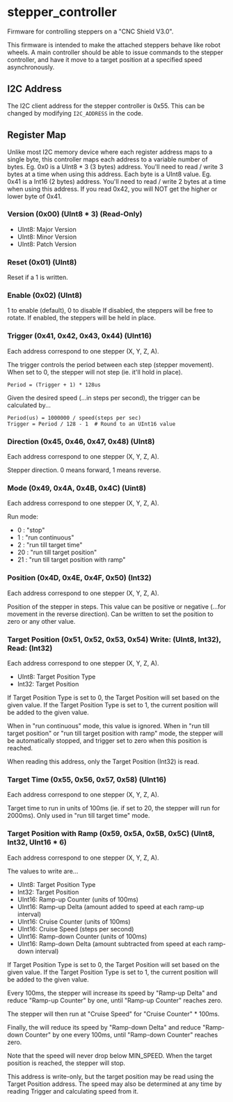 # stepper_controller
Firmware for controlling steppers on a "CNC Shield V3.0".

This firmware is intended to make the attached steppers behave like robot wheels.
A main controller should be able to issue commands to the stepper controller, and have it move to a target position at a specified speed asynchronously.

## I2C Address
The I2C client address for the stepper controller is 0x55.
This can be changed by modifying ```I2C_ADDRESS``` in the code.

## Register Map
Unlike most I2C memory device where each register address maps to a single byte, this controller maps each address to a variable number of bytes.
Eg. 0x0 is a UInt8 * 3 (3 bytes) address. You'll need to read / write 3 bytes at a time when using this address. Each byte is a UInt8 value.
Eg. 0x41 is a Int16 (2 bytes) address. You'll need to read / write 2 bytes at a time when using this address.
If you read 0x42, you will NOT get the higher or lower byte of 0x41.

### Version (0x00) (UInt8 * 3) (Read-Only)
* UInt8: Major Version
* UInt8: Minor Version
* UInt8: Patch Version

### Reset (0x01) (UInt8)
Reset if a 1 is written.

### Enable (0x02) (UInt8)
1 to enable (default), 0 to disable
If disabled, the steppers will be free to rotate.
If enabled, the steppers will be held in place.

### Trigger (0x41, 0x42, 0x43, 0x44) (UInt16)
Each address correspond to one stepper (X, Y, Z, A).

The trigger controls the period between each step (stepper movement).
When set to 0, the stepper will not step (ie. it'll hold in place).

```
Period = (Trigger + 1) * 128us
```

Given the desired speed (...in steps per second), the trigger can be calculated by...

```
Period(us) = 1000000 / speed(steps per sec)
Trigger = Period / 128 - 1  # Round to an UInt16 value
```

### Direction (0x45, 0x46, 0x47, 0x48) (UInt8)
Each address correspond to one stepper (X, Y, Z, A).

Stepper direction.
0 means forward, 1 means reverse.

### Mode (0x49, 0x4A, 0x4B, 0x4C) (Uint8)
Each address correspond to one stepper (X, Y, Z, A).

Run mode:
* 0 : "stop"
* 1 : "run continuous"
* 2 : "run till target time"
* 20 : "run till target position"
* 21 : "run till target position with ramp"

### Position (0x4D, 0x4E, 0x4F, 0x50) (Int32)
Each address correspond to one stepper (X, Y, Z, A).

Position of the stepper in steps.
This value can be positive or negative (...for movement in the reverse direction).
Can be written to set the position to zero or any other value.

### Target Position (0x51, 0x52, 0x53, 0x54) Write: (UInt8, Int32), Read: (Int32)
Each address correspond to one stepper (X, Y, Z, A).

* UInt8: Target Position Type
* Int32: Target Position

If Target Position Type is set to 0, the Target Position will set based on the given value.
If the Target Position Type is set to 1, the current position will be added to the given value.

When in "run continuous" mode, this value is ignored.
When in "run till target position" or "run till target position with ramp" mode, the stepper will be automatically stopped, and trigger set to zero when this position is reached.

When reading this address, only the Target Position (Int32) is read.

### Target Time (0x55, 0x56, 0x57, 0x58) (UInt16)
Each address correspond to one stepper (X, Y, Z, A).

Target time to run in units of 100ms (ie. if set to 20, the stepper will run for 2000ms).
Only used in "run till target time" mode.

### Target Position with Ramp (0x59, 0x5A, 0x5B, 0x5C) (UInt8, Int32, UInt16 * 6)
Each address correspond to one stepper (X, Y, Z, A).

The values to write are...

* UInt8: Target Position Type
* Int32: Target Position
* UInt16: Ramp-up Counter (units of 100ms)
* UInt16: Ramp-up Delta (amount added to speed at each ramp-up interval)
* UInt16: Cruise Counter (units of 100ms)
* UInt16: Cruise Speed (steps per second)
* UInt16: Ramp-down Counter (units of 100ms)
* UInt16: Ramp-down Delta (amount subtracted from speed at each ramp-down interval)

If Target Position Type is set to 0, the Target Position will set based on the given value.
If the Target Position Type is set to 1, the current position will be added to the given value.

Every 100ms, the stepper will increase its speed by "Ramp-up Delta" and reduce "Ramp-up Counter" by one, until "Ramp-up Counter" reaches zero.

The stepper will then run at "Cruise Speed" for "Cruise Counter" * 100ms.

Finally, the will reduce its speed by "Ramp-down Delta" and reduce "Ramp-down Counter" by one every 100ms, until "Ramp-down Counter" reaches zero.

Note that the speed will never drop below MIN_SPEED. When the target position is reached, the stepper will stop.

This address is write-only, but the target position may be read using the Target Position address.
The speed may also be determined at any time by reading Trigger and calculating speed from it.

